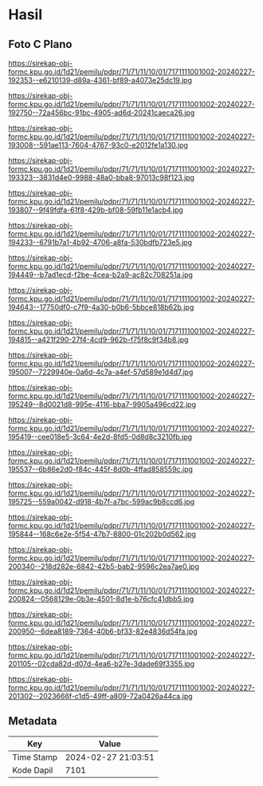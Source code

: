 # Hasil

## Foto C Plano

https://sirekap-obj-formc.kpu.go.id/1d21/pemilu/pdpr/71/71/11/10/01/7171111001002-20240227-192353--e6210139-d89a-4361-bf89-a4073e25dc19.jpg

https://sirekap-obj-formc.kpu.go.id/1d21/pemilu/pdpr/71/71/11/10/01/7171111001002-20240227-192750--72a456bc-91bc-4905-ad6d-20241caeca26.jpg

https://sirekap-obj-formc.kpu.go.id/1d21/pemilu/pdpr/71/71/11/10/01/7171111001002-20240227-193008--591ae113-7604-4767-93c0-e2012fe1a130.jpg

https://sirekap-obj-formc.kpu.go.id/1d21/pemilu/pdpr/71/71/11/10/01/7171111001002-20240227-193323--3831d4e0-9988-48a0-bba8-97013c98f123.jpg

https://sirekap-obj-formc.kpu.go.id/1d21/pemilu/pdpr/71/71/11/10/01/7171111001002-20240227-193807--9f49fdfa-61f8-429b-bf08-59fb11e1acb4.jpg

https://sirekap-obj-formc.kpu.go.id/1d21/pemilu/pdpr/71/71/11/10/01/7171111001002-20240227-194233--6791b7a1-4b92-4706-a8fa-530bdfb723e5.jpg

https://sirekap-obj-formc.kpu.go.id/1d21/pemilu/pdpr/71/71/11/10/01/7171111001002-20240227-194449--b7ad1ecd-f2be-4cea-b2a9-ac82c708251a.jpg

https://sirekap-obj-formc.kpu.go.id/1d21/pemilu/pdpr/71/71/11/10/01/7171111001002-20240227-194643--17750df0-c7f9-4a30-b0b6-5bbce818b62b.jpg

https://sirekap-obj-formc.kpu.go.id/1d21/pemilu/pdpr/71/71/11/10/01/7171111001002-20240227-194815--a421f290-27f4-4cd9-962b-f75f8c9f34b8.jpg

https://sirekap-obj-formc.kpu.go.id/1d21/pemilu/pdpr/71/71/11/10/01/7171111001002-20240227-195007--7229940e-0a6d-4c7a-a4ef-57d589e1d4d7.jpg

https://sirekap-obj-formc.kpu.go.id/1d21/pemilu/pdpr/71/71/11/10/01/7171111001002-20240227-195249--8d0021d8-995e-4116-bba7-9905a496cd22.jpg

https://sirekap-obj-formc.kpu.go.id/1d21/pemilu/pdpr/71/71/11/10/01/7171111001002-20240227-195419--cee018e5-3c64-4e2d-8fd5-0d8d8c3210fb.jpg

https://sirekap-obj-formc.kpu.go.id/1d21/pemilu/pdpr/71/71/11/10/01/7171111001002-20240227-195537--6b86e2d0-f84c-445f-8d0b-4ffad858559c.jpg

https://sirekap-obj-formc.kpu.go.id/1d21/pemilu/pdpr/71/71/11/10/01/7171111001002-20240227-195725--559a0042-d918-4b7f-a7bc-599ac9b8ccd6.jpg

https://sirekap-obj-formc.kpu.go.id/1d21/pemilu/pdpr/71/71/11/10/01/7171111001002-20240227-195844--168c6e2e-5f54-47b7-8800-01c202b0d562.jpg

https://sirekap-obj-formc.kpu.go.id/1d21/pemilu/pdpr/71/71/11/10/01/7171111001002-20240227-200340--218d282e-6842-42b5-bab2-9596c2ea7ae0.jpg

https://sirekap-obj-formc.kpu.go.id/1d21/pemilu/pdpr/71/71/11/10/01/7171111001002-20240227-200824--0568129e-0b3e-4501-8d1e-b76cfc41dbb5.jpg

https://sirekap-obj-formc.kpu.go.id/1d21/pemilu/pdpr/71/71/11/10/01/7171111001002-20240227-200950--6dea8189-7364-40b6-bf33-82e4836d54fa.jpg

https://sirekap-obj-formc.kpu.go.id/1d21/pemilu/pdpr/71/71/11/10/01/7171111001002-20240227-201105--02cda82d-d07d-4ea6-b27e-3dade69f3355.jpg

https://sirekap-obj-formc.kpu.go.id/1d21/pemilu/pdpr/71/71/11/10/01/7171111001002-20240227-201302--2023666f-c1d5-49ff-a809-72a0426a44ca.jpg


## Metadata

| Key        | Value               |
| ---------- | ------------------- |
| Time Stamp | 2024-02-27 21:03:51 |
| Kode Dapil | 7101                |



